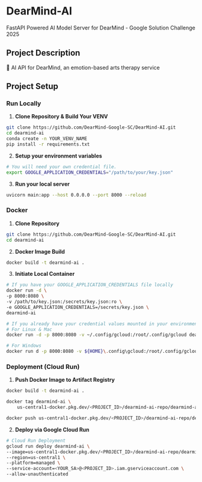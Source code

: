 # DearMind-AI

FastAPI Powered AI Model Server for DearMind - Google Solution Challenge 2025

## Project Description
🎨 AI API for DearMind, an emotion-based arts therapy service

## Project Setup

### Run Locally
1. **Clone Repository & Build Your VENV**
```bash
git clone https://github.com/DearMind-Google-SC/DearMind-AI.git
cd dearmind-ai
conda create -n YOUR_VENV_NAME
pip install -r requirements.txt
```
2. **Setup your environment variables**
```bash
# You will need your own credential file.
export GOOGLE_APPLICATION_CREDENTIALS="/path/to/your/key.json"
```
3. **Run your local server**
```bash
uvicorn main:app --host 0.0.0.0 --port 8000 --reload
```

### Docker
1. **Clone Repository**
```bash
git clone https://github.com/DearMind-Google-SC/DearMind-AI.git
cd dearmind-ai
```
2. **Docker Image Build**
```bash
docker build -t dearmind-ai .
```
3. **Initiate Local Container**
```bash
# If you have your GOOGLE_APPLICATION_CREDENTIALS file locally
docker run -d \
-p 8000:8080 \
-v /path/to/key.json:/secrets/key.json:ro \
-e GOOGLE_APPLICATION_CREDENTIALS=/secrets/key.json \
dearmind-ai

# If you already have your credential values mounted in your environment variable
# For Linux & Mac
docker run -d -p 8000:8080 -v ~/.config/gcloud:/root/.config/gcloud dearmind-ai

# For Windows
docker run d -p 8000:8080 -v ${HOME}\.config\gcloud:/root/.config/gcloud my-image-name
```

### Deployment (Cloud Run)
1. **Push Docker Image to Artifact Registry**
```bash
docker build -t dearmind-ai .

docker tag dearmind-ai \
    us-central1-docker.pkg.dev/<PROJECT_ID>/dearmind-ai-repo/dearmind-ai:latest

docker push us-central1-docker.pkg.dev/<PROJECT_ID>/dearmind-ai-repo/dearmind-ai:latest
```
2. **Deploy via Google Cloud Run**
```bash
# Cloud Run Deployment
gcloud run deploy dearmind-ai \
--image=us-central1-docker.pkg.dev/<PROJECT_ID>/dearmind-ai-repo/dearmind-ai:latest \
--region=us-central1 \
--platform=managed \
--service-account=<YOUR_SA>@<PROJECT_ID>.iam.gserviceaccount.com \
--allow-unauthenticated
```

